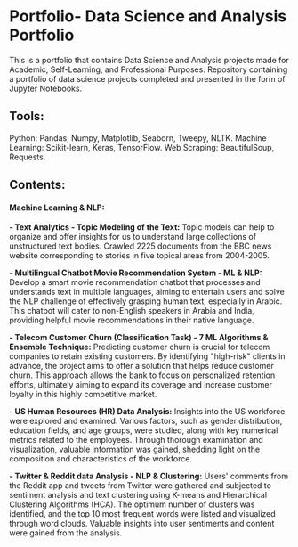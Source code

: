 # Portfolio- Data Science and Analysis Portfolio
This is a portfolio that contains Data Science and Analysis projects made for Academic, Self-Learning, and Professional Purposes. 
Repository containing a portfolio of data science projects completed and presented in the form of Jupyter Notebooks.

## Tools: 
Python: Pandas, Numpy, Matplotlib, Seaborn, Tweepy, NLTK. 
Machine Learning: Scikit-learn, Keras, TensorFlow. 
Web Scraping:  BeautifulSoup, Requests.

## Contents:

#### Machine Learning & NLP: 

 **- Text Analytics - Topic Modeling of the Text:** Topic models can help to organize and offer insights for us to understand large collections of unstructured text bodies. Crawled 2225 documents from the BBC news website corresponding to stories in five topical areas from 2004-2005.
 
**- Multilingual Chatbot Movie Recommendation System - ML & NLP:** Develop a smart movie recommendation chatbot that processes and understands text in multiple languages, aiming to entertain users and solve the NLP challenge of effectively grasping human text, especially in Arabic. This chatbot will cater to non-English speakers in Arabia and India, providing helpful movie recommendations in their native language.

**- Telecom Customer Churn (Classification Task) -  7 ML Algorithms & Ensemble Technique:** Predicting customer churn is crucial for telecom companies to retain existing customers. By identifying "high-risk" clients in advance, the project aims to offer a solution that helps reduce customer churn. This approach allows the bank to focus on personalized retention efforts, ultimately aiming to expand its coverage and increase customer loyalty in this highly competitive market.

**- US Human Resources (HR) Data Analysis:** Insights into the US workforce were explored and examined. Various factors, such as gender distribution, education fields, and age groups, were studied, along with key numerical metrics related to the employees. Through thorough examination and visualization, valuable information was gained, shedding light on the composition and characteristics of the workforce.

**- Twitter & Reddit data Analysis - NLP & Clustering:**  Users' comments from the Reddit app and tweets from Twitter were gathered and subjected to sentiment analysis and text clustering using K-means and Hierarchical Clustering Algorithms (HCA). The optimum number of clusters was identified, and the top 10 most frequent words were listed and visualized through word clouds. Valuable insights into user sentiments and content were gained from the analysis.



